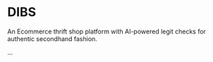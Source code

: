 # DIBS

An Ecommerce thrift shop platform with AI-powered legit checks for authentic secondhand fashion.

...
